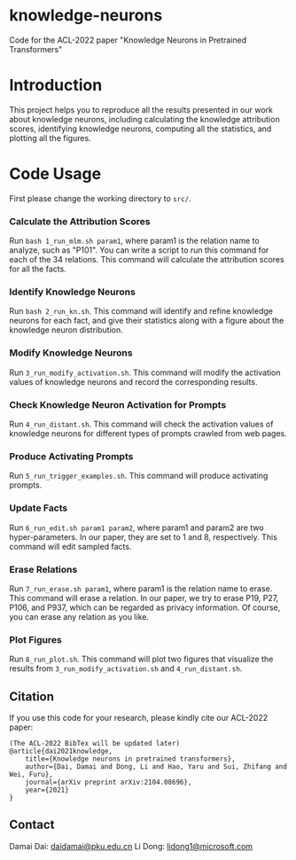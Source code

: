 # knowledge-neurons
Code for the ACL-2022 paper "Knowledge Neurons in Pretrained Transformers"

# Introduction

This project helps you to reproduce all the results presented in our work about knowledge neurons, including calculating the knowledge attribution scores, identifying knowledge neurons, computing all the statistics, and plotting all the figures.

# Code Usage

First please change the working directory to `src/`.

### Calculate the Attribution Scores
Run `bash 1_run_mlm.sh param1`, where param1 is the relation name to analyze, such as "P101". You can write a script to run this command for each of the 34 relations. This command will calculate the attribution scores for all the facts.

### Identify Knowledge Neurons
Run `bash 2_run_kn.sh`. This command will identify and refine knowledge neurons for each fact, and give their statistics along with a figure about the knowledge neuron distribution.

### Modify Knowledge Neurons
Run `3_run_modify_activation.sh`. This command will modify the activation values of knowledge neurons and record the corresponding results.

### Check Knowledge Neuron Activation for Prompts
Run `4_run_distant.sh`. This command will check the activation values of knowledge neurons for different types of prompts crawled from web pages.

### Produce Activating Prompts
Run `5_run_trigger_examples.sh`. This command will produce activating prompts.

### Update Facts
Run `6_run_edit.sh param1 param2`, where param1 and param2 are two hyper-parameters. In our paper, they are set to 1 and 8, respectively. This command will edit sampled facts.

### Erase Relations
Run `7_run_erase.sh param1`, where param1 is the relation name to erase. This command will erase a relation. In our paper, we try to erase P19, P27, P106, and P937, which can be regarded as privacy information. Of course, you can erase any relation as you like.

### Plot Figures
Run `8_run_plot.sh`. This command will plot two figures that visualize the results from `3_run_modify_activation.sh` and `4_run_distant.sh`.

## Citation

If you use this code for your research, please kindly cite our ACL-2022 paper:
```
(The ACL-2022 BibTex will be updated later)
@article{dai2021knowledge,
	title={Knowledge neurons in pretrained transformers},
	author={Dai, Damai and Dong, Li and Hao, Yaru and Sui, Zhifang and Wei, Furu},
	journal={arXiv preprint arXiv:2104.08696},
	year={2021}
}
```

## Contact

Damai Dai: daidamai@pku.edu.cn
Li Dong: lidong1@microsoft.com